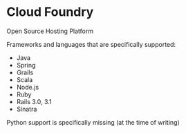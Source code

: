 # Cloud Foundry

Open Source Hosting Platform

Frameworks and languages that are specifically supported:

- Java
 - Spring
 - Grails
- Scala
- Node.js
- Ruby
 - Rails 3.0, 3.1
 - Sinatra

Python support is specifically missing (at the time of writing)
